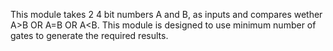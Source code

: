 This module takes 2 4 bit numbers A and B, as inputs and compares wether A>B OR A=B OR A<B.
This module is designed to use minimum number of gates to generate the required results.
